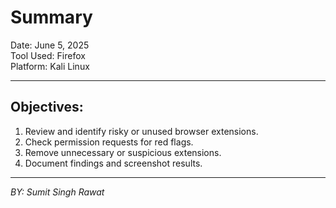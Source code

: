 # Summary

Date: June 5, 2025  
Tool Used: Firefox  
Platform: Kali Linux

---

## Objectives:

1. Review and identify risky or unused browser extensions.
2. Check permission requests for red flags.
3. Remove unnecessary or suspicious extensions.
4. Document findings and screenshot results.

---

   *BY: Sumit Singh Rawat*
